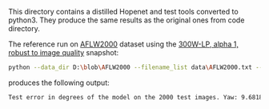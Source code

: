 This directory contains a distilled Hopenet and test tools converted to python3. 
They produce the same results as the original ones from code directory.

The reference run on [AFLW2000](http://www.cbsr.ia.ac.cn/users/xiangyuzhu/projects/3DDFA/Database/AFLW2000-3D.zip) dataset
using the [300W-LP, alpha 1, robust to image quality]('https://drive.google.com/u/0/uc?id=1m25PrSE7g9D2q2XJVMR6IA7RaCvWSzCR&export=download') snapshot:
```bash
python --data_dir D:\blob\AFLW2000 --filename_list data\AFLW2000.txt --dataset AFLW2000 --snapshot models\hopenet_robust_alpha1.pkl
```
produces the following output: 
```bash
Test error in degrees of the model on the 2000 test images. Yaw: 9.6818, Pitch: 9.3810, Roll: 8.5526
```

